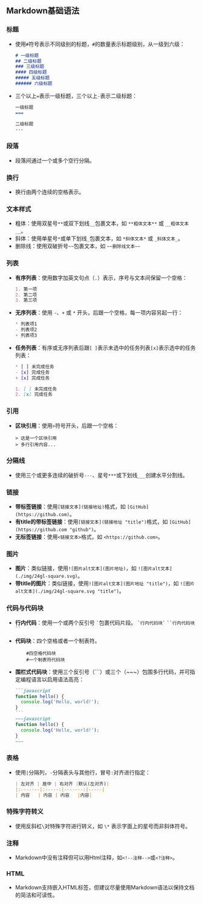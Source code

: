 ## **Markdown基础语法**

### **标题**

*   使用`#`符号表示不同级别的标题，`#`的数量表示标题级别，从一级到六级：
    ```markdown
    # 一级标题
    ## 二级标题
    ### 三级标题
    #### 四级标题
    ##### 五级标题
    ###### 六级标题
    ```

*   三个以上`=`表示一级标题，三个以上`-`表示二级标题：
    ```markdown
    一级标题
    ===

    二级标题
    ---
    ```

### **段落**

*   段落间通过一个或多个空行分隔。

### **换行**

*   换行由两个连续的空格表示。

### **文本样式**

*   粗体：使用双星号`**`或双下划线`__`包裹文本，如 `**粗体文本**` 或 `__粗体文本__`。
*   斜体：使用单星号`*`或单下划线`_`包裹文本，如 `*斜体文本*` 或 `_斜体文本_`。
*   删除线：使用双破折号`~~`包裹文本，如 `~~删除线文本~~`

### **列表**

*   **有序列表**：使用数字加英文句点（`.`）表示，序号与文本间保留一个空格：
    ```markdown
    1. 第一项
    2. 第二项
    3. 第三项
    ```
*   **无序列表**：使用 `-`、`+` 或 `*` 开头，后跟一个空格，每一项内容另起一行：
    ```markdown
    * 列表项1
    - 列表项2
    + 列表项3
    ```
*   **任务列表**：有序或无序列表后跟`[ ]`表示未选中的任务列表`[x]`表示选中的任务列表：
    ```markdown
    * [ ] 未完成任务
    - [x] 完成任务
    + [x] 完成任务

    1. [ ] 未完成任务
    2. [x] 完成任务
    ```

### **引用**

*   **区块引用**：使用`>`符号开头，后跟一个空格：

        > 这是一个区块引用
        > 多行引用内容...

### **分隔线**

*   使用三个或更多连续的破折号`---`、星号`***`或下划线`___`创建水平分割线。

### **链接**

*   **带标签链接**：使用`[链接文本](链接地址)`格式，如 `[GitHub](https://github.com)`。
*   **有title的带标签链接**：使用`[链接文本](链接地址 "title")`格式，如 `[GitHub](https://github.com "github")`。
*   **无标签链接**：使用`<链接文本>`格式，如 `<https://github.com>`。

### **图片**

*   **图片**：类似链接，使用`![图片alt文本](图片地址)`，如 `![图片alt文本](./img/24gl-square.svg)`。
*   **带title的图片**：类似链接，使用`![图片alt文本](图片地址 "title")`，如 `![图片alt文本](./img/24gl-square.svg "title")`。

### **代码与代码块**

*   **行内代码**：使用一个或两个反引号 `` ` ``包裹代码片段。
    `` `行内代码块` ``
    ` ``行内代码块`` `
*   **代码块**：四个空格或者一个制表符。
    ```shell
        #四空格代码块
        #一个制表符代码块
    ```
*   **围栏式代码块**：使用三个反引号（\`\`\`）或三个（\~\~\~）包围多行代码，并可指定编程语言以启用语法高亮：

    ````markdown
    ```javascript
    function hello() {
      console.log('Hello, world!');
    }
    ```
    ~~~javascript
    function hello() {
      console.log('Hello, world!');
    }
    ~~~
    ````

### **表格**

*   使用`|`分隔列，`-`分隔表头与其他行，冒号`:`对齐进行指定：

    ```markdown
    | 左对齐 | 居中 | 右对齐 |默认(左对齐)|
    |:-------|:-----:|-------:|-----|
    | 内容   | 内容 | 内容   |内容|
    ```

### **特殊字符转义**

*   使用反斜杠`\`对特殊字符进行转义，如 `\*` 表示字面上的星号而非斜体符号。

### **注释**

*   Markdown中没有注释但可以用Html注释，如`<!--注释-->`或`<?注释>`。

### **HTML**

*   Markdown支持嵌入HTML标签，但建议尽量使用Markdown语法以保持文档的简洁和可读性。


